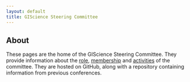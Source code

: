 ```yaml
---
layout: default
title: GIScience Steering Committee
---
```

## About
These pages are the home of the GIScience Steering Committee. They provide information about the [role](role.md), [membership](members.md) and [activities](activities.html) of the committee. They are hosted on GitHub, along with a repository containing information from previous conferences.

